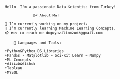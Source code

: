								
					Hello! I'm a passionate Data Scientist from Turkey!
												
							     🙋‍♂️ About Me!

					🔭 I’m currently working on my projects
					🌱 I’m currently learning Machine Learning Concepts.
					📫 How to reach me doguyazilimm2003@gmail.com
						
						🚀 Languages and Tools:
							
					•Python&Python DS Libraries
					•Pandas - Matplotlib – Sci-Kit Learn – Numpy  
					•ML Concepts
					•GitLab&Github
					•Tableau
					•MYSQL
						



